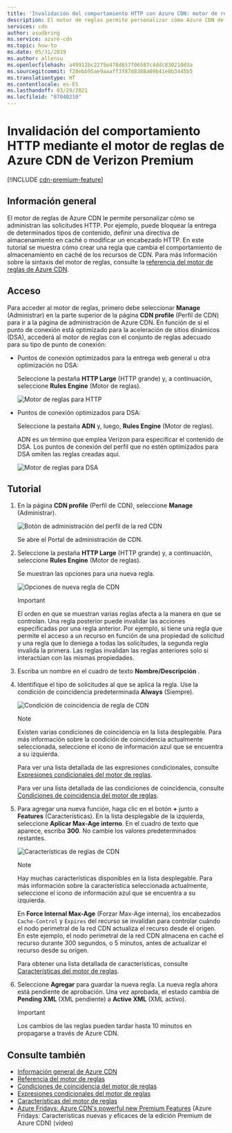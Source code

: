 ```yaml
---
title: 'Invalidación del comportamiento HTTP con Azure CDN: motor de reglas de Verizon Premium'
description: El motor de reglas permite personalizar cómo Azure CDN de Verizon Premium controla las solicitudes HTTP, como el bloqueo de la entrega de determinados tipos de contenido, la definición de una directiva de almacenamiento en caché y la modificación de encabezados HTTP.
services: cdn
author: asudbring
ms.service: azure-cdn
ms.topic: how-to
ms.date: 05/31/2019
ms.author: allensu
ms.openlocfilehash: a49912bc2275e478d657f06587c4ddc830210d3a
ms.sourcegitcommit: f28ebb95ae9aaaff3f87d8388a09b41e0b3445b5
ms.translationtype: HT
ms.contentlocale: es-ES
ms.lasthandoff: 03/29/2021
ms.locfileid: "87040219"
---
```

# <a name="override-http-behavior-using-the-azure-cdn-from-verizon-premium-rules-engine"></a>Invalidación del comportamiento HTTP mediante el motor de reglas de Azure CDN de Verizon Premium

[!INCLUDE [cdn-premium-feature](../../includes/cdn-premium-feature.md)]

## <a name="overview"></a>Información general

El motor de reglas de Azure CDN le permite personalizar cómo se administran las solicitudes HTTP. Por ejemplo, puede bloquear la entrega de determinados tipos de contenido, definir una directiva de almacenamiento en caché o modificar un encabezado HTTP. En este tutorial se muestra cómo crear una regla que cambia el comportamiento de almacenamiento en caché de los recursos de CDN. Para más información sobre la sintaxis del motor de reglas, consulte la [referencia del motor de reglas de Azure CDN](cdn-verizon-premium-rules-engine-reference.md).

## <a name="access"></a>Acceso

Para acceder al motor de reglas, primero debe seleccionar **Manage** (Administrar) en la parte superior de la página **CDN profile** (Perfil de CDN) para ir a la página de administración de Azure CDN. En función de si el punto de conexión está optimizado para la aceleración de sitios dinámicos (DSA), accederá al motor de reglas con el conjunto de reglas adecuado para su tipo de punto de conexión:

- Puntos de conexión optimizados para la entrega web general u otra optimización no DSA:
    
    Seleccione la pestaña **HTTP Large** (HTTP grande) y, a continuación, seleccione **Rules Engine** (Motor de reglas).

    ![Motor de reglas para HTTP](./media/cdn-rules-engine/cdn-http-rules-engine.png)

- Puntos de conexión optimizados para DSA:
    
    Seleccione la pestaña **ADN** y, luego, **Rules Engine** (Motor de reglas).
    
    ADN es un término que emplea Verizon para especificar el contenido de DSA. Los puntos de conexión del perfil que no estén optimizados para DSA omiten las reglas creadas aquí.

    ![Motor de reglas para DSA](./media/cdn-rules-engine/cdn-dsa-rules-engine.png)

## <a name="tutorial"></a>Tutorial

1. En la página **CDN profile** (Perfil de CDN), seleccione **Manage** (Administrar).
   
    ![Botón de administración del perfil de la red CDN](./media/cdn-rules-engine/cdn-manage-btn.png)
   
    Se abre el Portal de administración de CDN.

2. Seleccione la pestaña **HTTP Large** (HTTP grande) y, a continuación, seleccione **Rules Engine** (Motor de reglas).
   
    Se muestran las opciones para una nueva regla.
   
    ![Opciones de nueva regla de CDN](./media/cdn-rules-engine/cdn-new-rule.png)
   
   > [!IMPORTANT]
   > El orden en que se muestran varias reglas afecta a la manera en que se controlan. Una regla posterior puede invalidar las acciones especificadas por una regla anterior. Por ejemplo, si tiene una regla que permite el acceso a un recurso en función de una propiedad de solicitud y una regla que lo deniega a todas las solicitudes, la segunda regla invalida la primera. Las reglas invalidan las reglas anteriores solo si interactúan con las mismas propiedades.
   >

3. Escriba un nombre en el cuadro de texto **Nombre/Descripción** .

4. Identifique el tipo de solicitudes al que se aplica la regla. Use la condición de coincidencia predeterminada **Always** (Siempre).
   
   ![Condición de coincidencia de regla de CDN](./media/cdn-rules-engine/cdn-request-type.png)
   
   > [!NOTE]
   > Existen varias condiciones de coincidencia en la lista desplegable. Para más información sobre la condición de coincidencia actualmente seleccionada, seleccione el icono de información azul que se encuentra a su izquierda.
   >
   >  Para ver una lista detallada de las expresiones condicionales, consulte [Expresiones condicionales del motor de reglas](cdn-verizon-premium-rules-engine-reference-match-conditions.md).
   >  
   > Para ver una lista detallada de las condiciones de coincidencia, consulte [Condiciones de coincidencia del motor de reglas](cdn-verizon-premium-rules-engine-reference-match-conditions.md).
   >
   >

5. Para agregar una nueva función, haga clic en el botón **+** junto a **Features** (Características).  En la lista desplegable de la izquierda, seleccione **Aplicar Max-Age interno**.  En el cuadro de texto que aparece, escriba **300**. No cambie los valores predeterminados restantes.
   
   ![Características de reglas de CDN](./media/cdn-rules-engine/cdn-new-feature.png)
   
   > [!NOTE]
   > Hay muchas características disponibles en la lista desplegable. Para más información sobre la característica seleccionada actualmente, seleccione el icono de información azul que se encuentra a su izquierda.
   >
   > En **Force Internal Max-Age** (Forzar Max-Age interna), los encabezados `Cache-Control` y `Expires` del recurso se invalidan para controlar cuándo el nodo perimetral de la red CDN actualiza el recurso desde el origen. En este ejemplo, el nodo perimetral de la red CDN almacena en caché el recurso durante 300 segundos, o 5 minutos, antes de actualizar el recurso desde su origen.
   >
   > Para obtener una lista detallada de características, consulte [Características del motor de reglas](cdn-verizon-premium-rules-engine-reference-features.md).
   >
   >

6. Seleccione **Agregar** para guardar la nueva regla.  La nueva regla ahora está pendiente de aprobación. Una vez aprobada, el estado cambia de **Pending XML** (XML pendiente) a **Active XML** (XML activo).
   
   > [!IMPORTANT]
   > Los cambios de las reglas pueden tardar hasta 10 minutos en propagarse a través de Azure CDN.
   >
   >

## <a name="see-also"></a>Consulte también

- [Información general de Azure CDN](cdn-overview.md)
- [Referencia del motor de reglas](cdn-verizon-premium-rules-engine-reference.md)
- [Condiciones de coincidencia del motor de reglas](cdn-verizon-premium-rules-engine-reference-match-conditions.md)
- [Expresiones condicionales del motor de reglas](cdn-verizon-premium-rules-engine-reference-conditional-expressions.md)
- [Características del motor de reglas](cdn-verizon-premium-rules-engine-reference-features.md)
- [Azure Fridays: Azure CDN's powerful new Premium Features](https://azure.microsoft.com/documentation/videos/azure-cdns-powerful-new-premium-features/) (Azure Fridays: Características nuevas y eficaces de la edición Premium de Azure CDN) (vídeo)